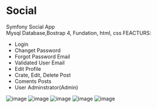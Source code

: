 # Social
 Symfony Social App
 </br>
 Mysql Database,Bostrap 4, Fundation, html, css 
FEACTURS:
- Login
-	Changet Password
-	Forgot Password Email 
-	Validated User Email 
-	Edit Profile 
-	Crate, Edit, Delete Post
-	Coments Posts
-	User Adminstrator(Admin)

![image](https://user-images.githubusercontent.com/86753747/146273419-dea99dd6-b15d-4ea7-b608-5b89fdd4f7e6.png)
![image](https://user-images.githubusercontent.com/86753747/146273515-93bf1a46-bb37-4725-b7cd-68163ecfb99d.png)
![image](https://user-images.githubusercontent.com/86753747/146273550-a1cc3a41-76d1-46fa-b944-ec4c68992a14.png)
![image](https://user-images.githubusercontent.com/86753747/146273573-12fd7200-4b0c-40ab-a688-0b88af24de78.png)
![image](https://user-images.githubusercontent.com/86753747/146273993-a56f952e-ef78-42ff-81f2-bb6394d58eea.png)


